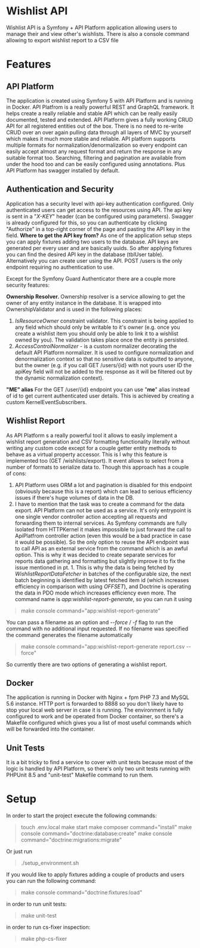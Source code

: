 # Wishlist API

Wishlist API is a Symfony + API Platform application allowing users to manage their and view other's wishlists. There is also a console command allowing to export wishlist report to a CSV file


# Features

## API Platform
The application is created using Symfony 5 with API Platform and is running in Docker.
API Platfrom is a really powerful REST and GraphQL framework. It helps create a really reliable and stable API which can be really easily documented, tested and extended. API Platform gives a fully working CRUD API for all registered entities out of the box. There is no need to re-write CRUD over an over again pulling data through all layers of MVC by yourself which makes it much more stable and reliable. API platform supports multiple formats for normalization/denormalization so every endpoint can easily accept almost any request format and return the response in any suitable format too. Searching, filtering and pagination are available from under the hood too and can be easily configured using annotations. Plus API Platform has swagger installed by default.
## Authentication and Security
Application has a security level with api-key authentication configured. Only authenticated users can get access to the resources using API. The api key is sent in a "*X-KEY*" header (can be configured using parameters). Swagger is already configured for this, so you can authenticate by clicking "Authorize" in a top-right corner of the page and pasting the API key in the field.
**Where to get the API key from?**
As one of the application setup steps you can apply fixtures adding two users to the database. API keys are generated per every user and are basically uuids. So after applying fixtures you can find the desired API key in the database (tblUser table). Alternatively you can create user using the API. POST /users is the only endpoint requiring no authentication to use. 

Except for the Symfony Guard Authenticator there are a couple more security features:

 **Ownership Resolver.** Ownership resolver is a service allowing to get the owner of any entity instance in the database. It is wrapped into OwnershipValidator and is used in the following places:
 

 1. *IsResourceOwner* constraint validator. This constraint is being applied to any field which should only be writable to it's owner (e.g. once you create a wishlist item you should only be able to link it to a wishlist owned by you). The validation takes place once the entity is persisted.
 2. *AccessControlNormalizer* - is a custom normalizer decorating the default API Platform normalizer. It is used to configure normalization and denormalization context so that no sensitive data is outputted to anyone, but the owner (e.g. if you call GET /users/{id} with not yours user ID the apiKey field will not be added to the response as it will be filtered out by the dynamic normalization context).

**"ME" alias**
For the GET /user/{id} endpoint you can use "**me**" alias instead of id to get current authenticated user details. This is achieved by creating a custom KernelEventSubscribers.
## Wishlist Report
As API Platform s a really powerful tool it allows to easily implement a wishlist report generation and CSV formatting functionality literally without writing any custom code except for a couple getter entity methods to behave as a virtual property accessor. This is I why this feature is implemented too (GET /wishlists/export). It event allows to select from a number of formats to serialize data to. 
Though this approach has a couple of cons:

 1. API Platform uses ORM a lot and pagination is disabled for this endpoint (obviously because this is a report) which can lead to serious efficiency issues if there's huge volumes of data in the DB.
 2. I have to mention that the task was to create a command for the data export. API Platform can not be used as a service. It's only entrypoint is one single vendor controller action accepting all requests and forwarding them to internal services. As Symfony commands are fully isolated from HTTPKernel it makes impossible to just forward the call to ApiPlatfrom controller action (even this would be a bad practice in case it would be possible). So the only option to reuse the API endpoint was to call API as an external service from the command which is an awful option. This is why it was decided to create separate services  for reports data gathering and formatting but slightly improve it to fix the issue mentioned in pt. 1. This is why the data is being fetched by *WishlistReportDataFetcher* in batches of the configurable size, the next batch beginning is identified by latest fetched item id (which increases efficiency in comparison with using *OFFSET*),  and Doctrine is operating the data in PDO mode which increases efficiency even more. The command name is *app:wishlist-report-generate*, so you can run it using 

> make console command="app:wishlist-report-generate"

You can pass a filename as an option and *--force* / *-f* flag to run the command with no additional input requested. If no filename was specified the command generates the filename automatically

> make console command="app:wishlist-report-generate report.csv --force"

So currently there are two options of generating a wishlist report.

## Docker
The application is running in Docker with Nginx + fpm PHP 7.3 and MySQL 5.6 instance.
HTTP port is forwarded to 8888 so you don't likely have to stop your local web server in case it is running.
The environment is fully configured to work and be operated from Docker container, so
there's a Makefile configured which gives you a list of most useful commands which will be forwarded into the container.
## Unit Tests
It is a bit tricky to find a service to cover with unit tests because most of the logic is handled by API Platform, so there's only two unit tests running with PHPUnit 8.5 and "unit-test" Makefile command to run them.

# Setup
In order to start the project execute the following commands:
> touch .env.local
> make start
> make composer command="install"
> make console command="doctrine:database:create"
> make console command="doctrine:migrations:migrate"

Or just run

> ./setup_environment.sh

If you would like to apply fixtures adding a couple of products and users you can run the following command:
> make console command="doctrine:fixtures:load"

in order to run unit tests:
> make unit-test
>
in order to run cs-fixer inspection:
> make php-cs-fixer
